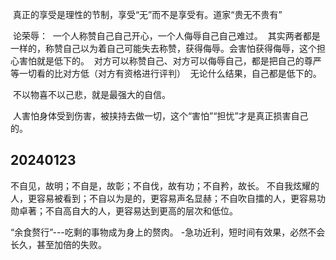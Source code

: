  真正的享受是理性的节制，享受“无”而不是享受有。道家“贵无不贵有”


 论荣辱：
 一个人称赞自己自己开心，一个人侮辱自己自己难过。
 其实两者都是一样的，称赞自己以为着自己可能失去称赞，获得侮辱。会害怕获得侮辱，这个担心害怕就是低下的。
 对方可以称赞自己、对方可以侮辱自己，都是把自己的尊严等一切看的比对方低（对方有资格进行评判）
 无论什么结果，自己都是低下的。

 不以物喜不以己悲，就是最强大的自信。

 人害怕身体受到伤害，被挟持去做一切，这个“害怕”“担忧”才是真正损害自己的。



## 20240123

不自见，故明；不自是，故彰；不自伐，故有功；不自矜，故长。
不自我炫耀的人，更容易被看到；不自以为是的，更容易声名显赫；不自吹自擂的人，更容易功勋卓著；不自高自大的人，更容易达到更高的层次和低位。

“余食赘行”---吃剩的事物成为身上的赘肉。
-急功近利，短时间有效果，必然不会长久，甚至加倍的失败。



